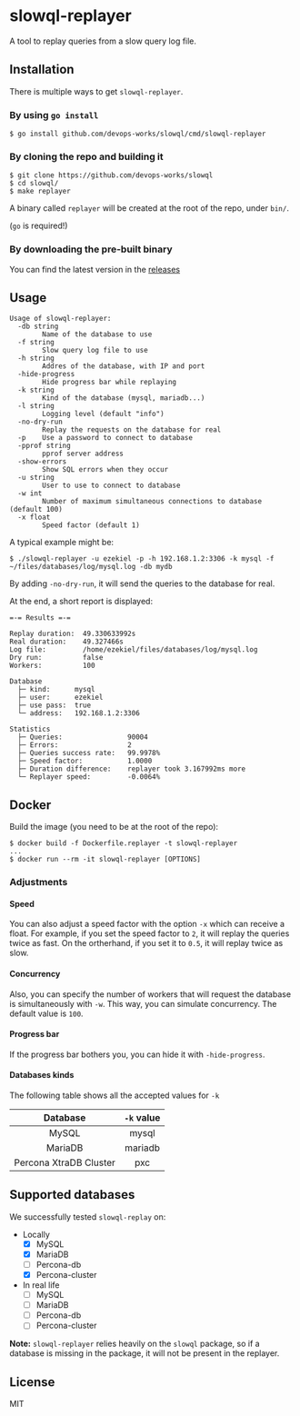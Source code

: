 # slowql-replayer

A tool to replay queries from a slow query log file.

## Installation

There is multiple ways to get `slowql-replayer`.

### By using `go install`

```
$ go install github.com/devops-works/slowql/cmd/slowql-replayer
```

### By cloning the repo and building it

```
$ git clone https://github.com/devops-works/slowql
$ cd slowql/
$ make replayer
```

A binary called `replayer` will be created at the root of the repo, under `bin/`.

(`go` is required!)

### By downloading the pre-built binary

You can find the latest version in the [releases](https://github.com/devops-works/slowql/releases)

## Usage

```
Usage of slowql-replayer:
  -db string
        Name of the database to use
  -f string
        Slow query log file to use
  -h string
        Addres of the database, with IP and port
  -hide-progress
        Hide progress bar while replaying
  -k string
        Kind of the database (mysql, mariadb...)
  -l string
        Logging level (default "info")
  -no-dry-run
        Replay the requests on the database for real
  -p    Use a password to connect to database
  -pprof string
        pprof server address
  -show-errors
        Show SQL errors when they occur
  -u string
        User to use to connect to database
  -w int
        Number of maximum simultaneous connections to database (default 100)
  -x float
        Speed factor (default 1)
```

A typical example might be:

```
$ ./slowql-replayer -u ezekiel -p -h 192.168.1.2:3306 -k mysql -f ~/files/databases/log/mysql.log -db mydb
```

By adding `-no-dry-run`, it will send the queries to the database for real.

At the end, a short report is displayed:

```
=-= Results =-=

Replay duration:  49.330633992s
Real duration:    49.327466s
Log file:         /home/ezekiel/files/databases/log/mysql.log
Dry run:          false
Workers:          100

Database
  ├─ kind:      mysql
  ├─ user:      ezekiel
  ├─ use pass:  true
  └─ address:   192.168.1.2:3306

Statistics
  ├─ Queries:                90004
  ├─ Errors:                 2
  ├─ Queries success rate:   99.9978%
  ├─ Speed factor:           1.0000
  ├─ Duration difference:    replayer took 3.167992ms more
  └─ Replayer speed:         -0.0064%
```

## Docker

Build the image (you need to be at the root of the repo):

```
$ docker build -f Dockerfile.replayer -t slowql-replayer
...
$ docker run --rm -it slowql-replayer [OPTIONS]
```

### Adjustments

#### Speed

You can also adjust a speed factor with the option `-x` which can receive a float. For example, if you set the speed factor to `2`, it will replay the queries twice as fast. On the ortherhand, if you set it to `0.5`, it will replay twice as slow.

#### Concurrency

Also, you can specify the number of workers that will request the database is simultaneously with `-w`. This way, you can simulate concurrency. The default value is `100`.

#### Progress bar

If the progress bar bothers you, you can hide it with `-hide-progress`.

#### Databases kinds

The following table shows all the accepted values for `-k`

|        Database        | `-k` value |
| :--------------------: | :--------: |
|         MySQL          |   mysql    |
|        MariaDB         |  mariadb   |
| Percona XtraDB Cluster |    pxc     |

## Supported databases

We successfully tested `slowql-replay` on:

* Locally
    - [X] MySQL
    - [X] MariaDB
    - [ ] Percona-db
    - [X] Percona-cluster

* In real life
    - [ ] MySQL
    - [ ] MariaDB
    - [ ] Percona-db
    - [ ] Percona-cluster

**Note:** `slowql-replayer` relies heavily on the `slowql` package, so if a database is missing in the package, it will not be present in the replayer.

## License

MIT